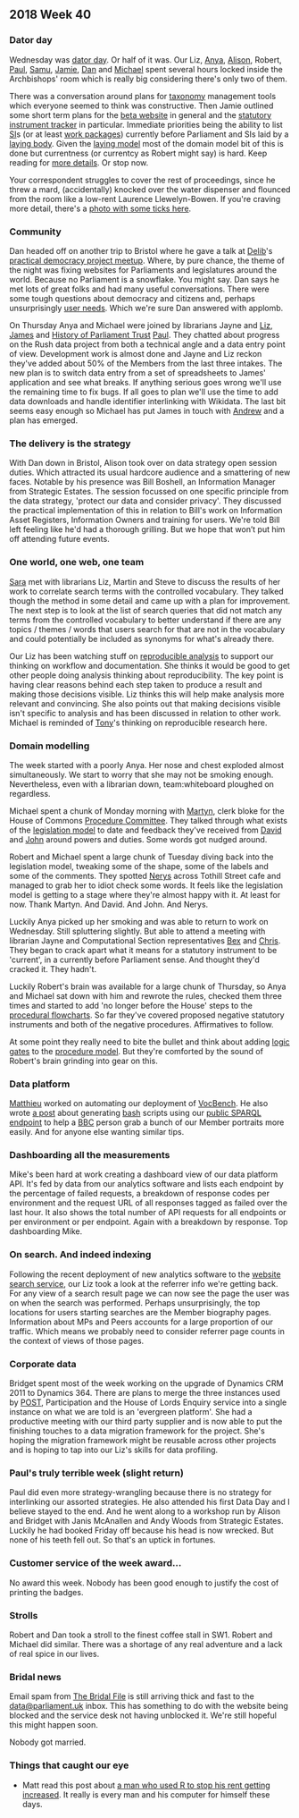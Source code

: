 ## 2018 Week 40

### Dator day

Wednesday was [dator day](https://twitter.com/dasbarrett/status/1047467603114037249). Or half of it was. Our Liz, [Anya](https://twitter.com/bitten_), [Alison](https://twitter.com/oliala), Robert, [Paul](https://twitter.com/paulwakely), [Samu](https://twitter.com/langsamu), [Jamie](https://twitter.com/oddtype), [Dan](https://twitter.com/dasbarrett) and [Michael](https://twitter.com/fantasticlife) spent several hours locked inside the Archbishops' room which is really big considering there's only two of them.

There was a conversation around plans for [taxonomy](http://www.data.parliament.uk/dataset/thesauri) management tools which everyone seemed to think was constructive. Then Jamie outlined some short term plans for the [beta website](https://beta.parliament.uk/) in general and the [statutory instrument tracker](https://beta.parliament.uk/statutory-instruments) in particular. Immediate priorities being the ability to list [SI](https://en.wikipedia.org/wiki/Statutory_instrument_(UK))s (or at least [work packages](https://ukparliament.github.io/ontologies/procedure/procedure-ontology.html#d4e343)) currently before Parliament and SIs laid by a [laying body](https://ukparliament.github.io/ontologies/laying/laying-ontology.html#d4e51). Given the [laying model](https://ukparliament.github.io/ontologies/laying/laying-ontology.html) most of the domain model bit of this is done but currentness (or currentcy as Robert might say) is hard. Keep reading for [more details](#domain-modelling). Or stop now.

Your correspondent struggles to cover the rest of proceedings, since he threw a mard, (accidentally) knocked over the water dispenser and flounced from the room like a low-rent Laurence Llewelyn-Bowen. If you're craving more detail, there's a [photo with some ticks here](https://twitter.com/dasbarrett/status/1047521627955765248).

### Community

Dan headed off on another trip to Bristol where he gave a talk at [Delib](https://www.delib.net/)'s [practical democracy project meetup](https://www.eventbrite.co.uk/e/the-practical-democracy-project-meetup-bristol-tickets-49295154133#). Where, by pure chance, the theme of the night was fixing websites for Parliaments and legislatures around the world. Because no Parliament is a snowflake. You might say. Dan says he met lots of great folks and had many useful conversations. There were some tough questions about democracy and citizens and, perhaps unsurprisingly [user needs](http://smethur.st/posts/176135868). Which we're sure Dan answered with applomb.

On Thursday Anya and Michael were joined by librarians Jayne and [Liz](https://twitter.com/greensideknits), [James](https://twitter.com/jamesjefferies) and [History of Parliament Trust](https://www.historyofparliamentonline.org/) [Paul](https://twitter.com/pseaward1). They chatted about progress on the Rush data project from both a technical angle and a data entry point of view. Development work is almost done and Jayne and Liz reckon they've added about 50% of the Members from the last three intakes. The new plan is to switch data entry from a set of spreadsheets to James' application and see what breaks. If anything serious goes wrong we'll use the remaining time to fix bugs. If all goes to plan we'll use the time to add data downloads and handle identifier interlinking with Wikidata. The last bit seems easy enough so Michael has put James in touch with [Andrew](https://twitter.com/generalising) and a plan has emerged.

### The delivery is the strategy

With Dan down in Bristol, Alison took over on data strategy open session duties. Which attracted its usual hardcore audience and a smattering of new faces. Notable by his presence was Bill Boshell, an Information Manager from Strategic Estates. The session focussed on one specific principle from the data strategy, 'protect our data and consider privacy'. They discussed the practical implementation of this in relation to Bill's work on Information Asset Registers, Information Owners and training for users. We're told Bill left feeling like he'd had a thorough grilling. But we hope that won’t put him off attending future events.

### One world, one web, one team

[Sara](https://twitter.com/sarafreis) met with librarians Liz, Martin and Steve to discuss the results of her work to correlate search terms with the controlled vocabulary. They talked though the method in some detail and came up with a plan for improvement. The next step is to look at the list of search queries that did not match any terms from the controlled vocabulary to better understand if there are any topics / themes / words that users search for that are not in the vocabulary and could potentially be included as synonyms for what's already there.

Our Liz has been watching stuff on [reproducible analysis](https://lib.colostate.edu/services/data-management/reproducible-analysis/) to support our thinking on workflow and documentation. She thinks it would be good to get other people doing analysis thinking about reproducibility. The key point is having clear reasons behind each step taken to produce a result and making those decisions visible. Liz thinks this will help make analysis more relevant and convincing. She also points out that making decisions visible isn't specific to analysis and has been discussed in relation to other work. Michael is reminded of [Tony](https://twitter.com/psychemedia)'s thinking on reproducible research here.

### Domain modelling

The week started with a poorly Anya. Her nose and chest exploded almost simultaneously. We start to worry that she may not be smoking enough. Nevertheless, even with a librarian down, team:whiteboard ploughed on regardless.

Michael spent a chunk of Monday morning with [Martyn](https://twitter.com/martynpatrick), clerk bloke for the House of Commons [Procedure Committee](https://www.parliament.uk/business/committees/committees-a-z/commons-select/procedure-committee/). They talked through what exists of the [legislation model](https://ukparliament.github.io/ontologies/legislation/legislation-ontology.html) to date and feedback they've received from [David](https://twitter.com/clerkly) and [John](https://twitter.com/johnlsheridan) around powers and duties. Some words got nudged around.

Robert and Michael spent a large chunk of Tuesday diving back into the legislation model, tweaking some of the shape, some of the labels and some of the comments. They spotted [Nerys](https://twitter.com/Nerys_d) across Tothill Street cafe and managed to grab her to idiot check some words. It feels like the legislation model is getting to a stage where they're almost happy with it. At least for now. Thank Martyn. And David. And John. And Nerys.

Luckily Anya picked up her smoking and was able to return to work on Wednesday. Still spluttering slightly. But able to attend a meeting with librarian Jayne and Computational Section representatives [Bex](https://twitter.com/rklappleyard) and [Chris](https://twitter.com/chrisalcockdev). They began to crack apart what it means for a statutory instrument to be 'current', in a currently before Parliament sense. And thought they'd cracked it. They hadn't.

Luckily Robert's brain was available for a large chunk of Thursday, so Anya and Michael sat down with him and rewrote the rules, checked them three times and started to add 'no longer before the House' steps to the [procedural flowcharts](https://ukparliament.github.io/ontologies/procedure/procedure-ontology.html#examples). So far they've covered proposed negative statutory instruments and both of the negative procedures. Affirmatives to follow.

At some point they really need to bite the bullet and think about adding [logic gates](https://en.wikipedia.org/wiki/Logic_gate) to the [procedure model](https://ukparliament.github.io/ontologies/procedure/procedure-ontology.html). But they're comforted by the sound of Robert's brain grinding into gear on this.

### Data platform

[Matthieu](https://twitter.com/cognithive) worked on automating our deployment of [VocBench](http://vocbench.uniroma2.it/). He also wrote [a post](https://medium.com/@neiges/using-a-sparql-endpoint-to-generate-bash-scripts-5d8e6609d6da) about generating [bash](https://en.wikipedia.org/wiki/Bash_(Unix_shell)) scripts using our [public SPARQL endpoint](https://api.parliament.uk/sparql) to help a [BBC](https://en.wikipedia.org/wiki/Blockbuster_LLC) person grab a bunch of our Member portraits more easily. And for anyone else wanting similar tips.

### Dashboarding all the measurements

Mike's been hard at work creating a dashboard view of our data platform API. It's fed by data from our analytics software and lists each endpoint by the percentage of failed requests, a breakdown of response codes per environment and the request URL of all responses tagged as failed over the last hour. It also shows the total number of API requests for all endpoints or per environment or per endpoint. Again with a breakdown by response. Top dashboarding Mike.

### On search. And indeed indexing

Following the recent deployment of new analytics software to the [website search service](https://beta.parliament.uk/search), our Liz took a look at the referrer info we're getting back. For any view of a search result page we can now see the page the user was on when the search was performed. Perhaps unsurprisingly, the top locations for users starting searches are the Member biography pages. Information about MPs and Peers accounts for a large proportion of our traffic. Which means we probably need to consider referrer page counts in the context of views of those pages.

### Corporate data

Bridget spent most of the week working on the upgrade of Dynamics CRM 2011 to Dynamics 364. There are plans to merge the three instances used by [POST](https://www.parliament.uk/post), Participation and the House of Lords Enquiry service into a single instance on what we are told is an 'evergreen platform'. She had a productive meeting with our third party supplier and is now able to put the finishing touches to a data migration framework for the project. She's hoping the migration framework might be reusable across other projects and is hoping to tap into our Liz's skills for data profiling.

### Paul's truly terrible week (slight return)

Paul did even more strategy-wrangling because there is no strategy for interlinking our assorted strategies. He also attended his first Data Day and I believe stayed to the end. And he went along to a workshop run by Alison and Bridget with Janis McAnallen and Andy Woods from Strategic Estates. Luckily he had booked Friday off because his head is now wrecked. But none of his teeth fell out. So that's an uptick in fortunes.

### Customer service of the week award...

No award this week. Nobody has been good enough to justify the cost of printing the badges.

### Strolls

Robert and Dan took a stroll to the finest coffee stall in SW1. Robert and Michael did similar. There was a shortage of any real adventure and a lack of real spice in our lives.

### Bridal news

Email spam from [The Bridal File](https://en.wikipedia.org/wiki/Binders_full_of_women) is still arriving thick and fast to the [data@parliament.uk](mailto:data@parliament.uk) inbox. This has something to do with the website being blocked and the service desk not having unblocked it. We're still hopeful this might happen soon.

Nobody got married.

### Things that caught our eye

* Matt read this post about [a man who used R to stop his rent getting increased](https://www.r-bloggers.com/rent-scraping-how-i-saved-money-using-r/amp/). It really is every man and his computer for himself these days.